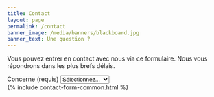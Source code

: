 ```yaml
---
title: Contact
layout: page
permalink: /contact
banner_image: /media/banners/blackboard.jpg
banner_text: Une question ?
---
```


Vous pouvez entrer en contact avec nous via ce formulaire.
Nous vous répondrons dans les plus brefs délais.

<form method="post" action="{{ site.contact_form_url }}">
    <div class="form-group">
        <label for="subject">Concerne (requis)</label>
        <select class="form-control" name="subject" id="subject" required>
            <option hidden disabled selected>Sélectionnez...</option>
            <option>Cours Introbots</option>
            <option>Atelier FLL</option>
            <option>Atelier avancé</option>
            <option>Autre</option>
        </select>
    </div>
    {% include contact-form-common.html %}
</form>
